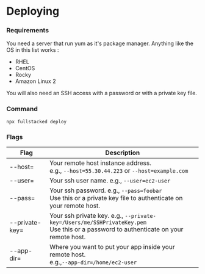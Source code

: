 # Deploying

### Requirements
You need a server that run yum as it's package manager.
Anything like the OS in this list works :
* RHEL
* CentOS
* Rocky
* Amazon Linux 2

You will also need an SSH access with a password or with a private key file.

### Command
```shell
npx fullstacked deploy
```

### Flags
| Flag | Description |
| --- | --- |
| --host= | Your remote host instance address.<br />e.g., `--host=55.30.44.223` or `--host=example.com` |
| --user= | Your ssh user name. e.g., `--user=ec2-user` |
| --pass= | Your ssh password. e.g., `--pass=foobar`<br />Use this or a private key file to authenticate on your remote host. |
| --private-key= | Your ssh private key. e.g., `--private-key=/Users/me/SSHPrivateKey.pem` <br /> Use this or a password to authenticate on your remote host. |
| --app-dir= | Where you want to put your app inside your remote host.<br />e.g.,`--app-dir=/home/ec2-user` |
